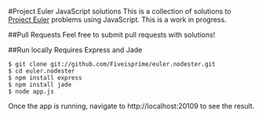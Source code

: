 #Project Euler JavaScript solutions
This is a collection of solutions to [Project Euler](http://projecteuler.net) problems using JavaScript. This is a work in progress.

##Pull Requests
Feel free to submit pull requests with solutions!

##Run locally
Requires Express and Jade

```
$ git clone git://github.com/Fiveisprime/euler.nodester.git
$ cd euler.nodester
$ npm install express
$ npm install jade
$ node app.js
```

Once the app is running, navigate to http://localhost:20109 to see the result.
